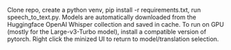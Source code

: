 Clone repo, create a python venv, pip install -r requirements.txt, run speech_to_text.py. Models are automatically downloaded from the Huggingface OpenAI Whisper collection and saved in cache. To run on GPU (mostly for the Large-v3-Turbo model), install a compatible version of pytorch. Right click the minized UI to return to model/translation selection.
